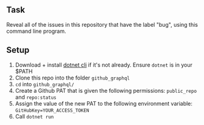 ## Task

Reveal all of the issues in this repository that have the label "bug", using this command line program.

## Setup

1. Download + install [dotnet cli](https://dotnet.microsoft.com/en-us/download) if it's not already. Ensure `dotnet` is in your $PATH
1. Clone this repo into the folder `github_graphql`
1. `cd` into `github_graphql/`
1. Create a Github PAT that is given the following permissions: `public_repo` and `repo:status`
1. Assign the value of the new PAT to the following environment variable: `GitHubKey=YOUR_ACCESS_TOKEN`
1. Call `dotnet run`

